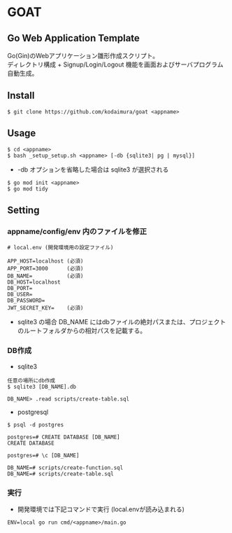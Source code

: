 # GOAT
## Go Web Application Template
Go(Gin)のWebアプリケーション雛形作成スクリプト。  
ディレクトリ構成 + Signup/Login/Logout 機能を画面およびサーバプログラム自動生成。  

## Install
```
$ git clone https://github.com/kodaimura/goat <appname>
```

## Usage
```
$ cd <appname>
$ bash _setup_setup.sh <appname> [-db {sqlite3| pg | mysql}]
```
* -db オプションを省略した場合は sqlite3 が選択される

```
$ go mod init <appname>
$ go mod tidy
```

## Setting
### appname/config/env 内のファイルを修正
```
# local.env (開発環境用の設定ファイル)

APP_HOST=localhost (必須)
APP_PORT=3000      (必須)
DB_NAME=           (必須)
DB_HOST=localhost
DB_PORT=
DB_USER=
DB_PASSWORD=
JWT_SECRET_KEY=    (必須)
```

* sqlite3 の場合 DB_NAME にはdbファイルの絶対パスまたは、プロジェクトのルートフォルダからの相対パスを記載する。

### DB作成
* sqlite3

```
任意の場所にdb作成
$ sqlite3 [DB_NAME].db

DB_NAME> .read scripts/create-table.sql
```

* postgresql
```
$ psql -d postgres

postgres=# CREATE DATABASE [DB_NAME]
CREATE DATABASE

postgres=# \c [DB_NAME]

DB_NAME=# scripts/create-function.sql
DB_NAME=# scripts/create-table.sql
```

### 実行
* 開発環境では下記コマンドで実行 (local.envが読み込まれる)

```
ENV=local go run cmd/<appname>/main.go
```
